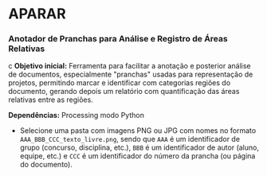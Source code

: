 # APARAR 

### Anotador de Pranchas para Análise e Registro de Áreas Relativas
c
**Objetivo inicial:**
Ferramenta para facilitar a anotação e posterior análise de documentos, especialmente "pranchas" usadas para representação de projetos, permitindo  marcar e identificar com categorias regiões do documento, gerando depois um relatório com quantificação das áreas relativas entre as regiões.

**Dependências:** Processing modo Python

- Selecione uma pasta com imagens PNG ou JPG com nomes no formato `AAA_BBB_CCC_texto_livre.png`, sendo que `AAA` é um identificador de grupo (concurso, disciplina, etc.), `BBB` é um identificador de autor (aluno, equipe, etc.) e `CCC` é um identificador do número da prancha (ou página do documento).
